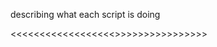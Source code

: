 describing what each script is doing

<<<<<<<<<<<<<<<<<<<like share and subscribe thanks>>>>>>>>>>>>>>>>>
